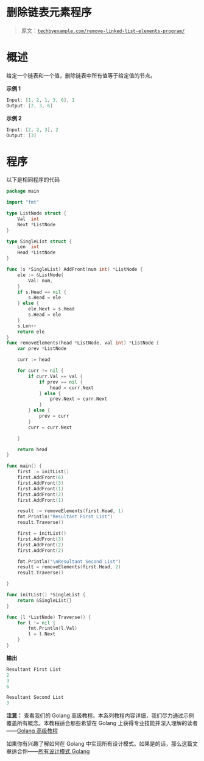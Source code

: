 # 删除链表元素程序

> 原文：[`techbyexample.com/remove-linked-list-elements-program/`](https://techbyexample.com/remove-linked-list-elements-program/)

# **概述**

给定一个链表和一个值，删除链表中所有值等于给定值的节点。

**示例 1**

```go
Input: [1, 2, 1, 3, 6], 1
Output: [2, 3, 6]
```

**示例 2**

```go
Input: [2, 2, 3], 2
Output: [3]
```

# **程序**

以下是相同程序的代码

```go
package main

import "fmt"

type ListNode struct {
	Val  int
	Next *ListNode
}

type SingleList struct {
	Len  int
	Head *ListNode
}

func (s *SingleList) AddFront(num int) *ListNode {
	ele := &ListNode{
		Val: num,
	}
	if s.Head == nil {
		s.Head = ele
	} else {
		ele.Next = s.Head
		s.Head = ele
	}
	s.Len++
	return ele
}
func removeElements(head *ListNode, val int) *ListNode {
	var prev *ListNode

	curr := head

	for curr != nil {
		if curr.Val == val {
			if prev == nil {
				head = curr.Next
			} else {
				prev.Next = curr.Next
			}
		} else {
			prev = curr
		}
		curr = curr.Next

	}

	return head
}

func main() {
	first := initList()
	first.AddFront(6)
	first.AddFront(3)
	first.AddFront(1)
	first.AddFront(2)
	first.AddFront(1)

	result := removeElements(first.Head, 1)
	fmt.Println("Resultant First List")
	result.Traverse()

	first = initList()
	first.AddFront(3)
	first.AddFront(2)
	first.AddFront(2)

	fmt.Println("\nResultant Second List")
	result = removeElements(first.Head, 2)
	result.Traverse()

}

func initList() *SingleList {
	return &SingleList{}
}

func (l *ListNode) Traverse() {
	for l != nil {
		fmt.Println(l.Val)
		l = l.Next
	}
}
```

**输出**

```go
Resultant First List
2
3
6

Resultant Second List
3
```

**注意：** 查看我们的 Golang 高级教程。本系列教程内容详细，我们尽力通过示例覆盖所有概念。本教程适合那些希望在 Golang 上获得专业技能并深入理解的读者——[Golang 高级教程](https://golangbyexample.com/golang-comprehensive-tutorial/)

如果你有兴趣了解如何在 Golang 中实现所有设计模式。如果是的话，那么这篇文章适合你——[所有设计模式 Golang](https://golangbyexample.com/all-design-patterns-golang/)
